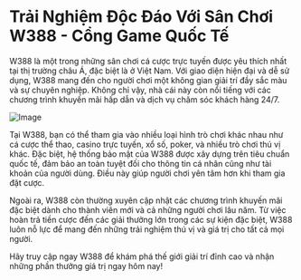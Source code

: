 # Trải Nghiệm Độc Đáo Với Sân Chơi W388 - Cổng Game Quốc Tế

W388 là một trong những sân chơi cá cược trực tuyến được yêu thích nhất tại thị trường châu Á, đặc biệt là ở Việt Nam. Với giao diện hiện đại và dễ sử dụng, W388 mang đến cho người chơi một không gian giải trí đầy sắc màu và sự chuyên nghiệp. Không chỉ vậy, nhà cái này còn nổi tiếng với các chương trình khuyến mãi hấp dẫn và dịch vụ chăm sóc khách hàng 24/7.

![Image](https://github.com/user-attachments/assets/bd51ea9f-0666-407b-a7a7-98ead6de688c)

Tại W388, bạn có thể tham gia vào nhiều loại hình trò chơi khác nhau như cá cược thể thao, casino trực tuyến, xổ số, poker, và nhiều trò chơi thú vị khác. Đặc biệt, hệ thống bảo mật của W388 được xây dựng trên tiêu chuẩn quốc tế, đảm bảo an toàn tuyệt đối cho thông tin cá nhân cũng như tài khoản của người dùng. Điều này giúp người chơi yên tâm hơn khi tham gia đặt cược.

Ngoài ra, W388 còn thường xuyên cập nhật các chương trình khuyến mãi đặc biệt dành cho thành viên mới và cả những người chơi lâu năm. Từ việc hoàn trả tiền cược đến các giải thưởng lớn trong các sự kiện đặc biệt, W388 luôn nỗ lực để mang đến những trải nghiệm thú vị và giá trị cho tất cả mọi người.

Hãy truy cập ngay W388 để khám phá thế giới giải trí đỉnh cao và nhận những phần thưởng giá trị ngay hôm nay!